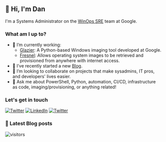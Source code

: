 ## 👋 Hi, I'm Dan 

I'm a Systems Administrator on the [WinOps SRE](https://github.com/google/winops) team at Google.

### What am I up to?

- 🔭 I’m currently working:
  - [Glazier](https://github.com/google/glazier): A Python-based Windows imaging tool developed at Google.
  - [Fresnel](https://github.com/google/fresnel): Allows operating system images to be retrieved and provisioned from anywhere with internet access.
- 📝 I’ve recently started a new [Blog](https://tseknet.com).
- 🤝 I’m looking to collaborate on projects that make sysadmins, IT pros, and developers' lives easier.
- 💬 Ask me about PowerShell, Python, automation, CI/CD, infrastructure as code, imaging/provisioning, or anything related!

### Let's get in touch


<a href="https://twitter.com/tseknet" target="_blank"><img src="https://img.shields.io/twitter/follow/tseknet?label=Follow" alt="Twitter"></a>
<a href="https://www.linkedin.com/in/tseknet" target="_blank"><img src="https://img.shields.io/badge/TsekNet-blue?style=flat-square&logo=Linkedin&logoColor=white" alt="LinkedIn"></a>
<a href="mailto:dan@tskenet.com" target="_blank"><img src="https://img.shields.io/badge/%F0%9F%93%AC-Email-darkgreen" alt="Twitter"></a>

### 📕 Latest Blog posts
<!-- BLOG-POST-LIST:START -->
<!-- BLOG-POST-LIST:END -->

![visitors](https://visitor-badge.laobi.icu/badge?page_id=tseknet.tseknet)
